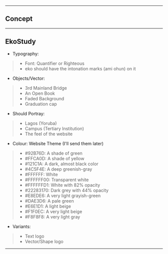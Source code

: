 ****
## Concept
****
## EkoStudy

- Typography: 
> - Font: Quantifier or Righteous
> - eko should have the intonation marks (ami ohun) on it

- Objects/Vector: 
>    - 3rd Mainland Bridge
>   - An Open Book
>   - Faded Background
>   - Graduation cap

- Should Portray:
>   - Lagos (Yoruba)
>   - Campus (Tertiary Institution)
>   - The feel of the website

- Colour: Website Theme (I'll send them later)
> - #92B76D: A shade of green
> - #FFCA0D: A shade of yellow
> - #121C1A: A dark, almost black color
> - #4C5F4E: A deep greenish-gray
> - #FFFFFF: White
> - #FFFFFF00: Transparent white
> - #FFFFFFD1: White with 82% opacity
> - #22283170: Dark grey with 44% opacity
> - #E8EDE6: A very light grayish-green
> - #DAE3D6: A pale green
> - #E6E1D1: A light beige
> - #F1F0EC: A very light beige
> - #F8F8F8: A very light gray

- Variants:
>   - Text logo
>   - Vector/Shape logo
****